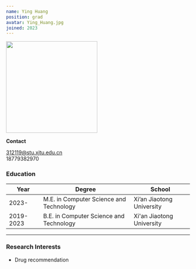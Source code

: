 ```yaml
---
name: Ying Huang
position: grad
avatar: Ying_Huang.jpg
joined: 2023
---
```


<img width="250" src="{{site.baseurl}}/images/people/{{page.avatar}}" data-action="zoom">

**Contact**

<i class="fa fa-envelope-o"></i> <312119@stu.xjtu.edu.cn><br>
<i class="fa fa-mobile"></i> 18779382970

### Education

|Year|Degree|School|
|------|------|------|
|2023-|M.E. in Computer Science and Technology|Xi’an Jiaotong University|
|2019-2023|B.E. in Computer Science and Technology|Xi'an Jiaotong University|

<hr>

### Research Interests

- Drug recommendation

